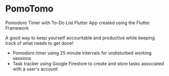 # PomoTomo
Pomodoro Timer with To-Do List Flutter App created using the Flutter Framework

A good way to keep yourself accountable and productive while keeping track of what needs to get done!

- Pomodoro timer using 25 minute intervals for undisturbed working sessions
- Task tracker using Google Firestore to create and store tasks associated with a user's account

